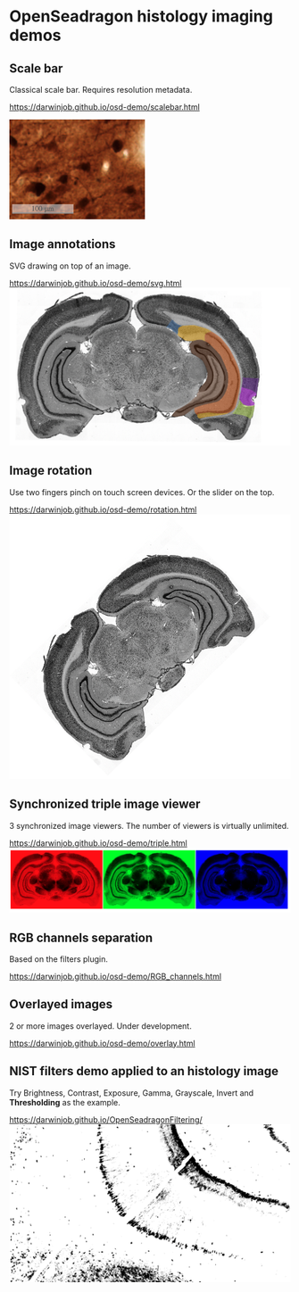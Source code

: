 # OpenSeadragon histology imaging demos
## Scale bar
Classical scale bar. Requires resolution metadata.

https://darwinjob.github.io/osd-demo/scalebar.html

![](resources/scalebar.png)
## Image annotations
SVG drawing on top of an image. 

https://darwinjob.github.io/osd-demo/svg.html
![](resources/svg_annotations.png)
## Image rotation
Use two fingers pinch on touch screen devices. Or the slider on the top.

https://darwinjob.github.io/osd-demo/rotation.html
![](resources/rotated.png)
## Synchronized triple image viewer
3 synchronized image viewers. The number of viewers is virtually unlimited. 

https://darwinjob.github.io/osd-demo/triple.html
![](resources/RGB.png)
## RGB channels separation
Based on the filters plugin.

https://darwinjob.github.io/osd-demo/RGB_channels.html
## Overlayed images
2 or more images overlayed. Under development. 

https://darwinjob.github.io/osd-demo/overlay.html
## NIST filters demo applied to an histology image
Try Brightness, Contrast, Exposure, Gamma, Grayscale, Invert and **Thresholding** as the example.

https://darwinjob.github.io/OpenSeadragonFiltering/
![](resources/thresh.png)
